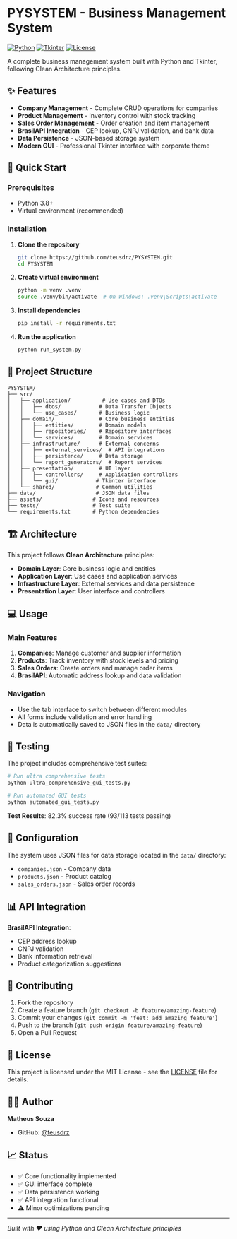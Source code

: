 # PYSYSTEM - Business Management System

[![Python](https://img.shields.io/badge/python-3.8%2B-blue.svg)](https://python.org)
[![Tkinter](https://img.shields.io/badge/GUI-Tkinter-green.svg)](https://docs.python.org/3/library/tkinter.html)
[![License](https://img.shields.io/badge/license-MIT-blue.svg)](LICENSE)

A complete business management system built with Python and Tkinter, following Clean Architecture principles.

## ✨ Features

- **Company Management** - Complete CRUD operations for companies
- **Product Management** - Inventory control with stock tracking  
- **Sales Order Management** - Order creation and item management
- **BrasilAPI Integration** - CEP lookup, CNPJ validation, and bank data
- **Data Persistence** - JSON-based storage system
- **Modern GUI** - Professional Tkinter interface with corporate theme

## 🚀 Quick Start

### Prerequisites

- Python 3.8+
- Virtual environment (recommended)

### Installation

1. **Clone the repository**
   ```bash
   git clone https://github.com/teusdrz/PYSYSTEM.git
   cd PYSYSTEM
   ```

2. **Create virtual environment**
   ```bash
   python -m venv .venv
   source .venv/bin/activate  # On Windows: .venv\Scripts\activate
   ```

3. **Install dependencies**
   ```bash
   pip install -r requirements.txt
   ```

4. **Run the application**
   ```bash
   python run_system.py
   ```

## 📁 Project Structure

```
PYSYSTEM/
├── src/
│   ├── application/          # Use cases and DTOs
│   │   ├── dtos/            # Data Transfer Objects
│   │   └── use_cases/       # Business logic
│   ├── domain/              # Core business entities
│   │   ├── entities/        # Domain models
│   │   ├── repositories/    # Repository interfaces
│   │   └── services/        # Domain services
│   ├── infrastructure/      # External concerns
│   │   ├── external_services/  # API integrations
│   │   ├── persistence/     # Data storage
│   │   └── report_generators/  # Report services
│   ├── presentation/        # UI layer
│   │   ├── controllers/     # Application controllers
│   │   └── gui/            # Tkinter interface
│   └── shared/             # Common utilities
├── data/                   # JSON data files
├── assets/                # Icons and resources
├── tests/                 # Test suite
└── requirements.txt       # Python dependencies
```

## 🏗️ Architecture

This project follows **Clean Architecture** principles:

- **Domain Layer**: Core business logic and entities
- **Application Layer**: Use cases and application services  
- **Infrastructure Layer**: External services and data persistence
- **Presentation Layer**: User interface and controllers

## 💻 Usage

### Main Features

1. **Companies**: Manage customer and supplier information
2. **Products**: Track inventory with stock levels and pricing
3. **Sales Orders**: Create orders and manage order items
4. **BrasilAPI**: Automatic address lookup and data validation

### Navigation

- Use the tab interface to switch between different modules
- All forms include validation and error handling
- Data is automatically saved to JSON files in the `data/` directory

## 🧪 Testing

The project includes comprehensive test suites:

```bash
# Run ultra comprehensive tests
python ultra_comprehensive_gui_tests.py

# Run automated GUI tests  
python automated_gui_tests.py
```

**Test Results**: 82.3% success rate (93/113 tests passing)

## 🔧 Configuration

The system uses JSON files for data storage located in the `data/` directory:

- `companies.json` - Company data
- `products.json` - Product catalog  
- `sales_orders.json` - Sales order records

## 📊 API Integration

**BrasilAPI Integration**:
- CEP address lookup
- CNPJ validation  
- Bank information retrieval
- Product categorization suggestions

## 🤝 Contributing

1. Fork the repository
2. Create a feature branch (`git checkout -b feature/amazing-feature`)
3. Commit your changes (`git commit -m 'feat: add amazing feature'`)
4. Push to the branch (`git push origin feature/amazing-feature`)
5. Open a Pull Request

## 📝 License

This project is licensed under the MIT License - see the [LICENSE](LICENSE) file for details.

## 👨‍💻 Author

**Matheus Souza**  
- GitHub: [@teusdrz](https://github.com/teusdrz)

## 📈 Status

- ✅ Core functionality implemented
- ✅ GUI interface complete
- ✅ Data persistence working
- ✅ API integration functional
- ⚠️ Minor optimizations pending

---

*Built with ❤️ using Python and Clean Architecture principles*
